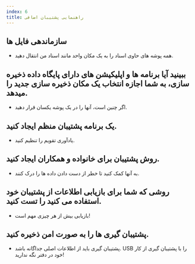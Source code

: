 ```yaml
---
index: 6
title: راهنمایی پشتیبان اضافی
---
```

## سازماندهی فایل ها

*   همه پوشه های حاوی اسناد را به یک مکان واحد مانند اسناد من انتقال دهید.

## ببینید آیا برنامه ها و اپلیکیشن های دارای پایگاه داده ذخیره سازی، به شما اجازه انتخاب یک مکان ذخیره سازی جدید را میدهد.

*   اگر چنین است، آنها را در یک پوشه یکسان قرار دهید.

## یک برنامه پشتیبان منظم ایجاد کنید.

*   یادآوری تقویم را تنظیم کنید.

## روش پشتیبان برای خانواده و همکاران ایجاد کنید.

*   به آنها کمک کنید تا خطر از دست دادن داده ها را درک کنند.

## روشی که شما برای بازیابی اطلاعات از پشتیبان خود استفاده می کنید را تست کنید.

*   بازیابی بیش از هر چیزی مهم است!

## پشتیبان گیری ها را به صورت امن ذخیره کنید.

*   پشتیبان گیری باید از اطلاعات اصلی جداگانه باشد. USB را با پشتیبان گیری از کار خود در دفتر نگه ندارید!